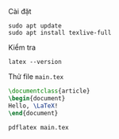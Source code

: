Cài đặt

```
sudo apt update
sudo apt install texlive-full
```

Kiểm tra

```
latex --version
```

Thử file `main.tex`



```latex
\documentclass{article}
\begin{document}
Hello, \LaTeX!
\end{document}
```


```bash
pdflatex main.tex
```
